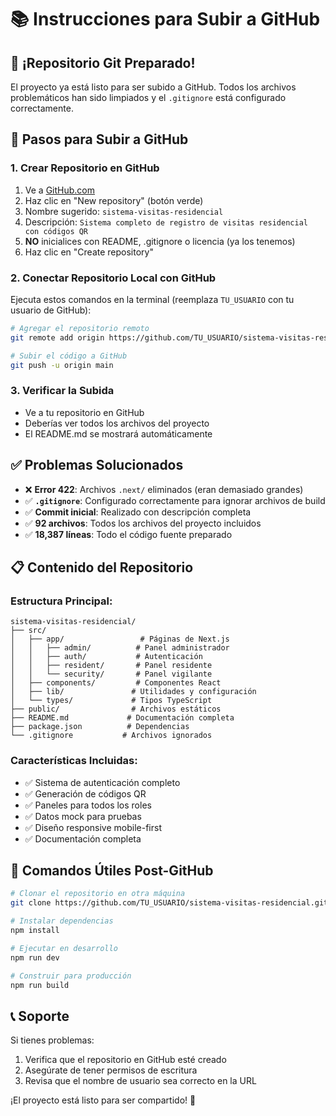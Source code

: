 # 📚 Instrucciones para Subir a GitHub

## 🎉 ¡Repositorio Git Preparado!

El proyecto ya está listo para ser subido a GitHub. Todos los archivos problemáticos han sido limpiados y el `.gitignore` está configurado correctamente.

## 🚀 Pasos para Subir a GitHub

### 1. Crear Repositorio en GitHub
1. Ve a [GitHub.com](https://github.com)
2. Haz clic en "New repository" (botón verde)
3. Nombre sugerido: `sistema-visitas-residencial`
4. Descripción: `Sistema completo de registro de visitas residencial con códigos QR`
5. **NO** inicialices con README, .gitignore o licencia (ya los tenemos)
6. Haz clic en "Create repository"

### 2. Conectar Repositorio Local con GitHub
Ejecuta estos comandos en la terminal (reemplaza `TU_USUARIO` con tu usuario de GitHub):

```bash
# Agregar el repositorio remoto
git remote add origin https://github.com/TU_USUARIO/sistema-visitas-residencial.git

# Subir el código a GitHub
git push -u origin main
```

### 3. Verificar la Subida
- Ve a tu repositorio en GitHub
- Deberías ver todos los archivos del proyecto
- El README.md se mostrará automáticamente

## ✅ Problemas Solucionados

- ❌ **Error 422**: Archivos `.next/` eliminados (eran demasiado grandes)
- ✅ **`.gitignore`**: Configurado correctamente para ignorar archivos de build
- ✅ **Commit inicial**: Realizado con descripción completa
- ✅ **92 archivos**: Todos los archivos del proyecto incluidos
- ✅ **18,387 líneas**: Todo el código fuente preparado

## 📋 Contenido del Repositorio

### Estructura Principal:
```
sistema-visitas-residencial/
├── src/
│   ├── app/                 # Páginas de Next.js
│   │   ├── admin/          # Panel administrador
│   │   ├── auth/           # Autenticación
│   │   ├── resident/       # Panel residente
│   │   └── security/       # Panel vigilante
│   ├── components/         # Componentes React
│   ├── lib/               # Utilidades y configuración
│   └── types/             # Tipos TypeScript
├── public/                # Archivos estáticos
├── README.md             # Documentación completa
├── package.json          # Dependencias
└── .gitignore           # Archivos ignorados
```

### Características Incluidas:
- ✅ Sistema de autenticación completo
- ✅ Generación de códigos QR
- ✅ Paneles para todos los roles
- ✅ Datos mock para pruebas
- ✅ Diseño responsive mobile-first
- ✅ Documentación completa

## 🔧 Comandos Útiles Post-GitHub

```bash
# Clonar el repositorio en otra máquina
git clone https://github.com/TU_USUARIO/sistema-visitas-residencial.git

# Instalar dependencias
npm install

# Ejecutar en desarrollo
npm run dev

# Construir para producción
npm run build
```

## 📞 Soporte

Si tienes problemas:
1. Verifica que el repositorio en GitHub esté creado
2. Asegúrate de tener permisos de escritura
3. Revisa que el nombre de usuario sea correcto en la URL

¡El proyecto está listo para ser compartido! 🎉
